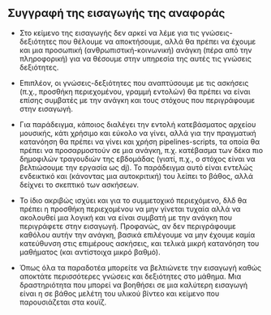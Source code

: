 ## Συγγραφή της εισαγωγής της αναφοράς

* Στο κείμενο της εισαγωγής δεν αρκεί να λέμε για τις γνώσεις-δεξιότητες που θέλουμε να αποκτήσουμε, αλλά θα πρέπει να έχουμε και μια προσωπική (ανθρωπιστική-κοινωνική) ανάγκη (πέρα από την πληροφορική) για να θέσουμε στην υπηρεσία της αυτές τις γνώσεις δεξιότητες.

* Επιπλέον, οι γνώσεις-δεξιότητες που αναπτύσουμε με τις ασκήσεις (π.χ., προσθήκη περιεχομένου, γραμμή εντολών) θα πρέπει να είναι επίσης συμβατές με την ανάγκη και τους στόχους που περιγράφουμε στην εισαγωγή.

* Για παράδειγμα, κάποιος διαλέγει την εντολή κατεβάσματος αρχείου μουσικής, κάτι χρήσιμο και εύκολο να γίνει, αλλά για την πραγματική κατανόηση θα πρέπει να γίνει και χρήση pipelines-scripts, τα οποία θα πρέπει να προσαρμοστούν σε μια ανάγκη, π.χ. κατέβασμα των δέκα πιο δημοφιλών τραγουδιών της εβδομάδας (γιατί, π.χ., ο στόχος είναι να βελτιώσουμε την εργασία ως dj). Το παράδειγμα αυτό είναι εντελώς ενδεικτικό και (κάνοντας μια αυτοκριτική) του λείπει το βάθος, αλλά δείχνει το σκεπτικό των ασκήσεων. 

* Το ίδιο ακριβώς ισχύει και για το συμμετοχικό περιεχόμενο, δλδ θα πρέπει η προσθήκη περιεχομένου να μην γίνεται τυχαία αλλά να ακολουθεί μια λογική και να είναι συμβατή με την ανάγκη που περιγράφετε στην εισαγωγή. Προφανώς, αν δεν περιγράφουμε καθόλου αυτήν την ανάγκη, βασικά επιλέγουμε να μην έχουμε καμία κατεύθυνση στις επιμέρους ασκήσεις, και τελικά μικρή κατανόηση του μαθήματος (και αντίστοιχα μικρό βαθμό).

* Όπως όλα τα παραδοτέα μπορείτε να βελτιώνετε την εισαγωγή καθώς αποκτάτε περισσότερες γνώσεις και δεξιότητες στο μάθημα. Μια δραστηριότητα που μπορεί να βοηθήσει σε μια καλύτερη εισαγωγή είναι η σε βάθος μελέτη του υλικού βίντεο και κείμενο που παρουσιάζεται στα κουϊζ.
